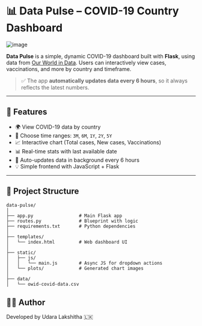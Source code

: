 # 📊 Data Pulse – COVID-19 Country Dashboard

![image](https://github.com/user-attachments/assets/d5f11dd9-ad2b-431b-948d-3f684b593ec3)


**Data Pulse** is a simple, dynamic COVID-19 dashboard built with **Flask**, using data from [Our World in Data](https://ourworldindata.org/covid-data). Users can interactively view cases, vaccinations, and more by country and timeframe.

> ✅ The app **automatically updates data every 6 hours**, so it always reflects the latest numbers.

---

## 🧩 Features

- 🌍 View COVID-19 data by country
- 📆 Choose time ranges: `3M`, `6M`, `1Y`, `2Y`, `5Y`
- 📈 Interactive chart (Total cases, New cases, Vaccinations)
- 📊 Real-time stats with last available date
- 🔁 Auto-updates data in background every 6 hours
- 💡 Simple frontend with JavaScript + Flask

---

## 📂 Project Structure

```plaintext
data-pulse/
│
├── app.py                 # Main Flask app
├── routes.py              # Blueprint with logic
├── requirements.txt       # Python dependencies
│
├── templates/
│   └── index.html         # Web dashboard UI
│
├── static/
│   ├── js/
│   │   └── main.js        # Async JS for dropdown actions
│   └── plots/             # Generated chart images
│
├── data/
│   └── owid-covid-data.csv
```
## 🙋‍♂️ Author

Developed by Udara Lakshitha 🇱🇰
